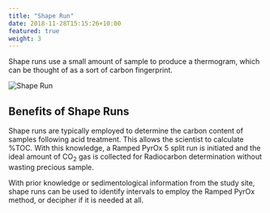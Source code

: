 ```yaml
---
title: "Shape Run"
date: 2018-11-28T15:15:26+10:00
featured: true
weight: 3
---
```


Shape runs use a small amount of sample to produce a thermogram, which can be thought of as a sort of carbon fingerprint.

![Shape Run](/Ramped-PyrOx-Facility/images/Shape_runs.jpg)

## Benefits of Shape Runs

Shape runs are typically employed to determine the carbon content of samples following acid treatment. This allows the scientist to calculate %TOC. With this knowledge, a Ramped PyrOx 5 split run is initiated and the ideal amount of CO<sub>2</sub> gas is collected for Radiocarbon determination without wasting precious sample.

With prior knowledge or sedimentological information from the study site, shape runs can be used to identify intervals to employ the Ramped PyrOx method, or decipher if it is needed at all.